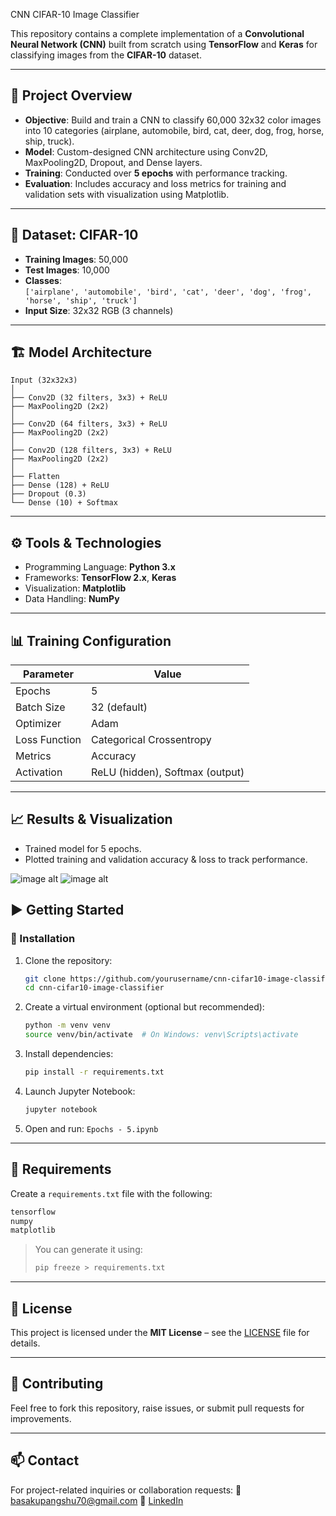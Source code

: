 CNN CIFAR-10 Image Classifier

This repository contains a complete implementation of a **Convolutional Neural Network (CNN)** built from scratch using **TensorFlow** and **Keras** for classifying images from the **CIFAR-10** dataset.

---

## 📌 Project Overview

- **Objective**: Build and train a CNN to classify 60,000 32x32 color images into 10 categories (airplane, automobile, bird, cat, deer, dog, frog, horse, ship, truck).
- **Model**: Custom-designed CNN architecture using Conv2D, MaxPooling2D, Dropout, and Dense layers.
- **Training**: Conducted over **5 epochs** with performance tracking.
- **Evaluation**: Includes accuracy and loss metrics for training and validation sets with visualization using Matplotlib.

---

## 📁 Dataset: CIFAR-10

- **Training Images**: 50,000
- **Test Images**: 10,000
- **Classes**:  
  `['airplane', 'automobile', 'bird', 'cat', 'deer', 'dog', 'frog', 'horse', 'ship', 'truck']`
- **Input Size**: 32x32 RGB (3 channels)

---

## 🏗️ Model Architecture

```text
Input (32x32x3)
│
├── Conv2D (32 filters, 3x3) + ReLU
├── MaxPooling2D (2x2)
│
├── Conv2D (64 filters, 3x3) + ReLU
├── MaxPooling2D (2x2)
│
├── Conv2D (128 filters, 3x3) + ReLU
├── MaxPooling2D (2x2)
│
├── Flatten
├── Dense (128) + ReLU
├── Dropout (0.3)
└── Dense (10) + Softmax
````

---

## ⚙️ Tools & Technologies

* Programming Language: **Python 3.x**
* Frameworks: **TensorFlow 2.x**, **Keras**
* Visualization: **Matplotlib**
* Data Handling: **NumPy**

---

## 📊 Training Configuration

| Parameter     | Value                           |
| ------------- | ------------------------------- |
| Epochs        | 5                               |
| Batch Size    | 32 (default)                    |
| Optimizer     | Adam                            |
| Loss Function | Categorical Crossentropy        |
| Metrics       | Accuracy                        |
| Activation    | ReLU (hidden), Softmax (output) |

---

## 📈 Results & Visualization

* Trained model for 5 epochs.
* Plotted training and validation accuracy & loss to track performance.

![image alt](https://github.com/upangshu1234/cnn-cifar10-classifier/blob/436c035ccb19f6779fcac716b5ad13ada79556df/Screenshot%202025-07-22%20222637.png)
![image alt](https://github.com/upangshu1234/cnn-cifar10-classifier/blob/436c035ccb19f6779fcac716b5ad13ada79556df/Screenshot%202025-07-22%20222650.png)

## ▶️ Getting Started

### 🔧 Installation

1. Clone the repository:

   ```bash
   git clone https://github.com/yourusername/cnn-cifar10-image-classifier.git
   cd cnn-cifar10-image-classifier
   ```

2. Create a virtual environment (optional but recommended):

   ```bash
   python -m venv venv
   source venv/bin/activate  # On Windows: venv\Scripts\activate
   ```

3. Install dependencies:

   ```bash
   pip install -r requirements.txt
   ```

4. Launch Jupyter Notebook:

   ```bash
   jupyter notebook
   ```

5. Open and run: `Epochs - 5.ipynb`

---

## 🧾 Requirements

Create a `requirements.txt` file with the following:

```txt
tensorflow
numpy
matplotlib
```

> You can generate it using:
>
> ```bash
> pip freeze > requirements.txt
> ```

---

## 📝 License

This project is licensed under the **MIT License** – see the [LICENSE](LICENSE) file for details.

---

## 🤝 Contributing

Feel free to fork this repository, raise issues, or submit pull requests for improvements.

---

## 📫 Contact

For project-related inquiries or collaboration requests:
📧 [basakupangshu70@gmail.com](mailto:basakupangshu70@gmail.com)
🔗 [LinkedIn](https://www.linkedin.com/in/upangshu-basak/)
